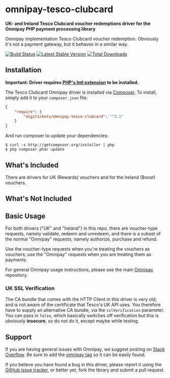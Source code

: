 # omnipay-tesco-clubcard

**UK- and Ireland Tesco Clubcard voucher redemptions driver for the Omnipay PHP payment processing library**

Omnipay implementation Tesco Clubcard voucher redemption. Obviously it's not a payment gateway, but it behaves in a similar way.

[![Build Status](https://travis-ci.org/pedanticantic/omnipay-tesco-clubcard.png?branch=master)](https://travis-ci.org/pedanticantic/omnipay-tesco-clubcard)
[![Latest Stable Version](https://poser.pugx.org/pedanticantic/omnipay-tesco-clubcard/version.png)](https://packagist.org/packages/omnipay/tesco-clubcard)
[![Total Downloads](https://poser.pugx.org/pedanticantic/omnipay-tesco-clubcard/d/total.png)](https://packagist.org/packages/pedanticantic/omnipay-tesco-clubcard)

## Installation

**Important: Driver requires [PHP's Intl extension](http://php.net/manual/en/book.intl.php) to be installed.**

The Tesco Clubcard Omnipay driver is installed via [Composer](http://getcomposer.org/). To install, simply add it
to your `composer.json` file:

```json
{
    "require": {
        "digitickets/omnipay-tesco-clubcard": "^2.1"
    }
}
```

And run composer to update your dependencies:

    $ curl -s http://getcomposer.org/installer | php
    $ php composer.phar update

## What's Included

There are drivers for UK (Rewards) vouchers and for the Ireland (Boost) vouchers.

## What's Not Included


## Basic Usage

For both drivers ("UK" and "Ireland") in this repo, there are voucher-type requests, namely validate, redeem and unredeem, and there is a subset of the normal "Omnipay" requests, namely authorize, purchase and refund.

Use the voucher-type requests when you're treating the vouchers as vouchers; use the "Omnipay" requests when you are treating them as payments.

For general Omnipay usage instructions, please see the main [Omnipay](https://github.com/omnipay/omnipay)
repository.

### UK SSL Verification

The CA bundle that comes with the HTTP Client in this driver is very old, and is not aware of the certificate that Tesco's UK API uses.
You therefore have to supply an alternative CA bundle, via the `sslVerification` parameter.
You can pass in `false`, which basically switches off verification but this is obviously **insecure**, so do not do it, except maybe while testing.

## Support

If you are having general issues with Omnipay, we suggest posting on
[Stack Overflow](http://stackoverflow.com/). Be sure to add the
[omnipay tag](http://stackoverflow.com/questions/tagged/omnipay) so it can be easily found.

If you believe you have found a bug in this driver, please report it using the [GitHub issue tracker](https://github.com/pedanticantic/omnipay-tesco-clubcard/issues),
or better yet, fork the library and submit a pull request.
